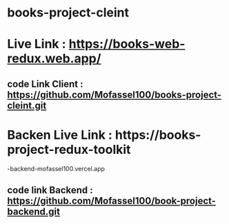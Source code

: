 # books-project-cleint
# Live Link : https://books-web-redux.web.app/
## code Link Client : https://github.com/Mofassel100/books-project-cleint.git
# Backen Live Link : https://books-project-redux-toolkit
-backend-mofassel100.vercel.app
## code link Backend : https://github.com/Mofassel100/book-project-backend.git
